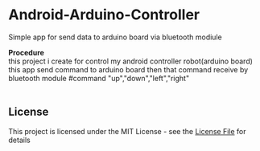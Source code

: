 # Android-Arduino-Controller
Simple app for send data to arduino board via bluetooth modiule

<b>Procedure</b>
</br>
this project i create for control my android controller robot(arduino board)
</br>
this app send command to arduino board then that command receive by bluetooth module
</b>
#command "up","down","left","right"
</br>
</br>

## License
This project is licensed under the MIT License - see the [License File](LICENSE) for details
